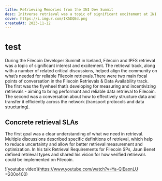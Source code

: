 ```yaml
---
title: Retrieving Memories from the INI Dev Summit
desc: Initverse retrieval was a topic of significant excitement at INI Dev Summit. Learn how the Initverse community is working to make retrievals more reliable.
cover: https://i.imgur.com/IK5DQEd.png
createdAt: 2023-11-12
---
```


# test

During the Filecoin Developer Summit in Iceland, Filecoin and IPFS retrieval was a topic of significant interest and excitement. The retrieval track, along with a number of related critical discussions, helped align the community on what’s needed for reliable Filecoin retrievals.There were two main focal points of conversation in the Filecoin Retrievals & Data Availability track. The first was the flywheel that’s developing for measuring and incentivizing retrievals - aiming to bring performant and reliable data retrieval to Filecoin. The second was a conversation about how to effectively structure data and transfer it efficiently across the network (transport protocols and data structuring).

## Concrete retrieval SLAs

The first goal was a clear understanding of what we need in retrieval. Multiple discussions described specific definitions of retrieval, which help to reduce uncertainty and allow for better retrieval measurement and optimization. In his talk Retrieval Requirements for Filecoin SPs, Jaun Benet defined retrieval types and shared his vision for how verified retrievals could be implemented on Filecoin.

![youtube video](https://www.youtube.com/watch?v=Ya-QlEaonLU =200x400)
